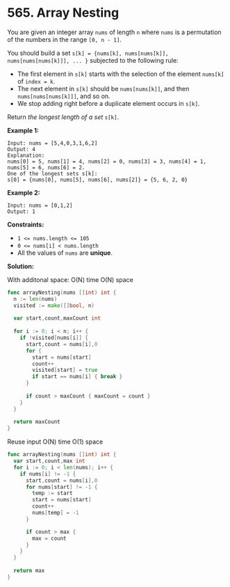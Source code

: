 # 565.  Array Nesting

You are given an integer array  `nums`  of length  `n`  where  `nums`  is a permutation of the numbers in the range  `[0, n - 1]`.

You should build a set  `s[k] = {nums[k], nums[nums[k]], nums[nums[nums[k]]], ... }`  subjected to the following rule:

-   The first element in  `s[k]`  starts with the selection of the element  `nums[k]`  of  `index = k`.
-   The next element in  `s[k]`  should be  `nums[nums[k]]`, and then  `nums[nums[nums[k]]]`, and so on.
-   We stop adding right before a duplicate element occurs in  `s[k]`.

Return  _the longest length of a set_  `s[k]`.

**Example 1:**

	Input: nums = [5,4,0,3,1,6,2]
	Output: 4
	Explanation: 
	nums[0] = 5, nums[1] = 4, nums[2] = 0, nums[3] = 3, nums[4] = 1, nums[5] = 6, nums[6] = 2.
	One of the longest sets s[k]:
	s[0] = {nums[0], nums[5], nums[6], nums[2]} = {5, 6, 2, 0}

**Example 2:**

	Input: nums = [0,1,2]
	Output: 1

**Constraints:**

-   `1 <= nums.length <= 105`
-   `0 <= nums[i] < nums.length`
-   All the values of  `nums`  are  **unique**.

**Solution:**

With additonal space: O(N) time O(N) space

```go
func arrayNesting(nums []int) int {
  n := len(nums)
  visited := make([]bool, n)
  
  var start,count,maxCount int
  
  for i := 0; i < n; i++ {
    if !visited[nums[i]] {
      start,count = nums[i],0
      for {
        start = nums[start]
        count++
        visited[start] = true
        if start == nums[i] { break }
      }
      
      if count > maxCount { maxCount = count }
    }
  }
  
  return maxCount
}
```

Reuse input O(N) time O(1) space

```go
func arrayNesting(nums []int) int {
  var start,count,max int 
  for i := 0; i < len(nums); i++ {
    if nums[i] != -1 {
      start,count = nums[i],0
      for nums[start] != -1 {
        temp := start
        start = nums[start]
        count++
        nums[temp] = -1
      }

      if count > max {
        max = count
      }
    }
  }
  
  return max
}
```